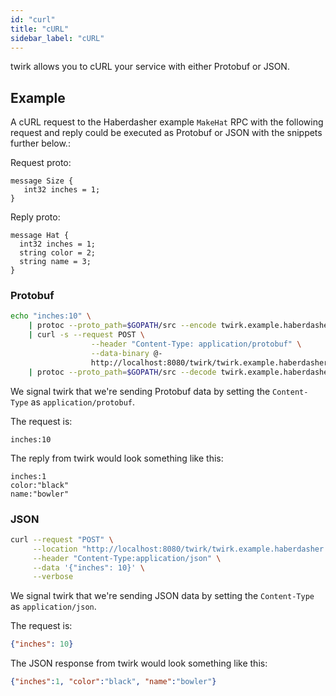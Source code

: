```yaml
---
id: "curl"
title: "cURL"
sidebar_label: "cURL"
---
```


twirk allows you to cURL your service with either Protobuf or JSON.

## Example

A cURL request to the Haberdasher example `MakeHat` RPC with the following request and reply could be executed as Protobuf or JSON with the snippets further below.:

Request proto:
```
message Size {
   int32 inches = 1;
}
```

Reply proto:

```
message Hat {
  int32 inches = 1;
  string color = 2;
  string name = 3;
}
```

### Protobuf

```sh
echo "inches:10" \
	| protoc --proto_path=$GOPATH/src --encode twirk.example.haberdasher.Size ./rpc/haberdasher/service.proto \
	| curl -s --request POST \
                  --header "Content-Type: application/protobuf" \
                  --data-binary @-
                  http://localhost:8080/twirk/twirk.example.haberdasher.Haberdasher/MakeHat \
	| protoc --proto_path=$GOPATH/src --decode twirk.example.haberdasher.Hat ./rpc/haberdasher/service.proto
```

We signal twirk that we're sending Protobuf data by setting the `Content-Type` as `application/protobuf`.

The request is:

```
inches:10
```

The reply from twirk would look something like this:

```
inches:1
color:"black"
name:"bowler"
```

### JSON

```sh
curl --request "POST" \
     --location "http://localhost:8080/twirk/twirk.example.haberdasher.Haberdasher/MakeHat" \
     --header "Content-Type:application/json" \
     --data '{"inches": 10}' \
     --verbose
```

We signal twirk that we're sending JSON data by setting the `Content-Type` as `application/json`.

The request is:

```json
{"inches": 10}
```

The JSON response from twirk would look something like this:

```json
{"inches":1, "color":"black", "name":"bowler"}
```
